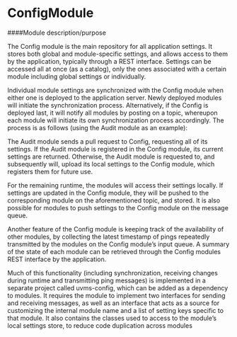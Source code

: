 # ConfigModule

####Module description/purpose

The Config module is the main repository for all application settings. It stores both global and module-specific settings, and allows access to them by the application, typically through a REST interface. Settings can be accessed all at once (as a catalog), only the ones associated with a certain module including global settings or individually.

Individual module settings are synchronized with the Config module when either one is deployed to the application server. Newly deployed modules will initiate the synchronization process. Alternatively, if the Config is deployed last, it will notify all modules by posting on a topic, whereupon each module will initiate its own synchronization process accordingly. The process is as follows (using the Audit module as an example):

The Audit module sends a pull request to Config, requesting all of its settings.
If the Audit module is registered in the Config module, its current settings are returned. Otherwise, the Audit module is requested to, and subsequently will, upload its local settings to the Config module, which registers them for future use.

For the remaining runtime, the modules will access their settings locally. If settings are updated in the Config module, they will be pushed to the corresponding module on the aforementioned topic, and stored. It is also possible for modules to push settings to the Config module on the message queue.

Another feature of the Config module is keeping track of the availability of other modules, by collecting the latest timestamp of pings repeatedly transmitted by the modules on the Config module’s input queue. A summary of the state of each module can be retrieved through the Config modules REST interface by the application.

Much of this functionality (including synchronization, receiving changes during runtime and transmitting ping messages) is implemented in a separate project called uvms-config, which can be added as a dependency to modules. It requires the module to implement two interfaces for sending and receiving messages, as well as an interface that acts as a source for customizing the internal module name and a list of setting keys specific to that module. It also contains the classes used to access to the module’s local settings store, to reduce code duplication across modules
